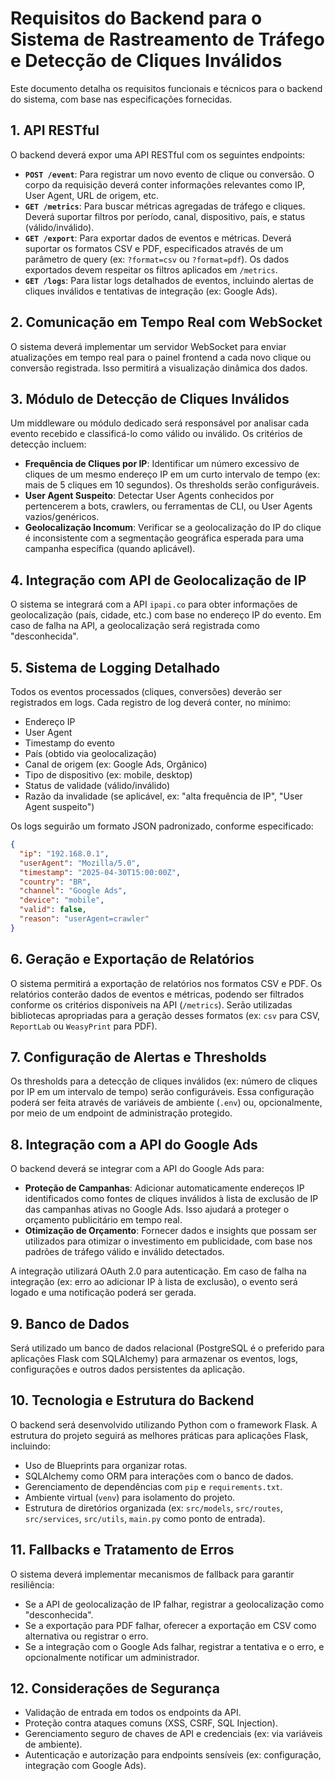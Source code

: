 # Requisitos do Backend para o Sistema de Rastreamento de Tráfego e Detecção de Cliques Inválidos

Este documento detalha os requisitos funcionais e técnicos para o backend do sistema, com base nas especificações fornecidas.

## 1. API RESTful
O backend deverá expor uma API RESTful com os seguintes endpoints:

*   **`POST /event`**: Para registrar um novo evento de clique ou conversão. O corpo da requisição deverá conter informações relevantes como IP, User Agent, URL de origem, etc.
*   **`GET /metrics`**: Para buscar métricas agregadas de tráfego e cliques. Deverá suportar filtros por período, canal, dispositivo, país, e status (válido/inválido).
*   **`GET /export`**: Para exportar dados de eventos e métricas. Deverá suportar os formatos CSV e PDF, especificados através de um parâmetro de query (ex: `?format=csv` ou `?format=pdf`). Os dados exportados devem respeitar os filtros aplicados em `/metrics`.
*   **`GET /logs`**: Para listar logs detalhados de eventos, incluindo alertas de cliques inválidos e tentativas de integração (ex: Google Ads).

## 2. Comunicação em Tempo Real com WebSocket
O sistema deverá implementar um servidor WebSocket para enviar atualizações em tempo real para o painel frontend a cada novo clique ou conversão registrada. Isso permitirá a visualização dinâmica dos dados.

## 3. Módulo de Detecção de Cliques Inválidos
Um middleware ou módulo dedicado será responsável por analisar cada evento recebido e classificá-lo como válido ou inválido. Os critérios de detecção incluem:

*   **Frequência de Cliques por IP**: Identificar um número excessivo de cliques de um mesmo endereço IP em um curto intervalo de tempo (ex: mais de 5 cliques em 10 segundos). Os thresholds serão configuráveis.
*   **User Agent Suspeito**: Detectar User Agents conhecidos por pertencerem a bots, crawlers, ou ferramentas de CLI, ou User Agents vazios/genéricos.
*   **Geolocalização Incomum**: Verificar se a geolocalização do IP do clique é inconsistente com a segmentação geográfica esperada para uma campanha específica (quando aplicável).

## 4. Integração com API de Geolocalização de IP
O sistema se integrará com a API `ipapi.co` para obter informações de geolocalização (país, cidade, etc.) com base no endereço IP do evento. Em caso de falha na API, a geolocalização será registrada como "desconhecida".

## 5. Sistema de Logging Detalhado
Todos os eventos processados (cliques, conversões) deverão ser registrados em logs. Cada registro de log deverá conter, no mínimo:

*   Endereço IP
*   User Agent
*   Timestamp do evento
*   País (obtido via geolocalização)
*   Canal de origem (ex: Google Ads, Orgânico)
*   Tipo de dispositivo (ex: mobile, desktop)
*   Status de validade (válido/inválido)
*   Razão da invalidade (se aplicável, ex: "alta frequência de IP", "User Agent suspeito")

Os logs seguirão um formato JSON padronizado, conforme especificado:
```json
{
  "ip": "192.168.0.1",
  "userAgent": "Mozilla/5.0",
  "timestamp": "2025-04-30T15:00:00Z",
  "country": "BR",
  "channel": "Google Ads",
  "device": "mobile",
  "valid": false,
  "reason": "userAgent=crawler"
}
```

## 6. Geração e Exportação de Relatórios
O sistema permitirá a exportação de relatórios nos formatos CSV e PDF. Os relatórios conterão dados de eventos e métricas, podendo ser filtrados conforme os critérios disponíveis na API (`/metrics`). Serão utilizadas bibliotecas apropriadas para a geração desses formatos (ex: `csv` para CSV, `ReportLab` ou `WeasyPrint` para PDF).

## 7. Configuração de Alertas e Thresholds
Os thresholds para a detecção de cliques inválidos (ex: número de cliques por IP em um intervalo de tempo) serão configuráveis. Essa configuração poderá ser feita através de variáveis de ambiente (`.env`) ou, opcionalmente, por meio de um endpoint de administração protegido.

## 8. Integração com a API do Google Ads
O backend deverá se integrar com a API do Google Ads para:

*   **Proteção de Campanhas**: Adicionar automaticamente endereços IP identificados como fontes de cliques inválidos à lista de exclusão de IP das campanhas ativas no Google Ads. Isso ajudará a proteger o orçamento publicitário em tempo real.
*   **Otimização de Orçamento**: Fornecer dados e insights que possam ser utilizados para otimizar o investimento em publicidade, com base nos padrões de tráfego válido e inválido detectados.

A integração utilizará OAuth 2.0 para autenticação. Em caso de falha na integração (ex: erro ao adicionar IP à lista de exclusão), o evento será logado e uma notificação poderá ser gerada.

## 9. Banco de Dados
Será utilizado um banco de dados relacional (PostgreSQL é o preferido para aplicações Flask com SQLAlchemy) para armazenar os eventos, logs, configurações e outros dados persistentes da aplicação.

## 10. Tecnologia e Estrutura do Backend
O backend será desenvolvido utilizando Python com o framework Flask. A estrutura do projeto seguirá as melhores práticas para aplicações Flask, incluindo:

*   Uso de Blueprints para organizar rotas.
*   SQLAlchemy como ORM para interações com o banco de dados.
*   Gerenciamento de dependências com `pip` e `requirements.txt`.
*   Ambiente virtual (`venv`) para isolamento do projeto.
*   Estrutura de diretórios organizada (ex: `src/models`, `src/routes`, `src/services`, `src/utils`, `main.py` como ponto de entrada).

## 11. Fallbacks e Tratamento de Erros
O sistema deverá implementar mecanismos de fallback para garantir resiliência:

*   Se a API de geolocalização de IP falhar, registrar a geolocalização como "desconhecida".
*   Se a exportação para PDF falhar, oferecer a exportação em CSV como alternativa ou registrar o erro.
*   Se a integração com o Google Ads falhar, registrar a tentativa e o erro, e opcionalmente notificar um administrador.

## 12. Considerações de Segurança
*   Validação de entrada em todos os endpoints da API.
*   Proteção contra ataques comuns (XSS, CSRF, SQL Injection).
*   Gerenciamento seguro de chaves de API e credenciais (ex: via variáveis de ambiente).
*   Autenticação e autorização para endpoints sensíveis (ex: configuração, integração com Google Ads).

